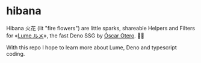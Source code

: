 # hibana

Hibana 火花 (lit "fire flowers") are little sparks, shareable Helpers and Filters for «[Lume ルメ](https://lume.land/)», the fast Deno SSG by [Óscar Otero](https://oscarotero.com/). 🙏🏻

With this repo I hope to learn more about Lume, Deno and typescript coding. 